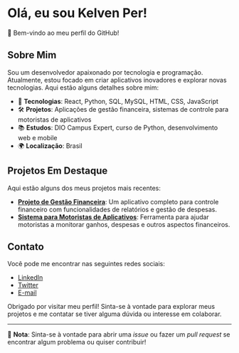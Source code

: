 # Olá, eu sou Kelven Per!

👋 Bem-vindo ao meu perfil do GitHub!

## Sobre Mim

Sou um desenvolvedor apaixonado por tecnologia e programação. Atualmente, estou focado em criar aplicativos inovadores e explorar novas tecnologias. Aqui estão alguns detalhes sobre mim:

- 🚀 **Tecnologias**: React, Python, SQL, MySQL, HTML, CSS, JavaScript
- 🛠 **Projetos**: Aplicações de gestão financeira, sistemas de controle para motoristas de aplicativos
- 📚 **Estudos**: DIO Campus Expert, curso de Python, desenvolvimento web e mobile
- 🌍 **Localização**: Brasil

## Projetos Em Destaque

Aqui estão alguns dos meus projetos mais recentes:

- **[Projeto de Gestão Financeira](link-para-o-projeto)**: Um aplicativo completo para controle financeiro com funcionalidades de relatórios e gestão de despesas.
- **[Sistema para Motoristas de Aplicativos](link-para-o-projeto)**: Ferramenta para ajudar motoristas a monitorar ganhos, despesas e outros aspectos financeiros.

## Contato

Você pode me encontrar nas seguintes redes sociais:

- [LinkedIn]([link-do-linkedin](https://www.linkedin.com/in/kelven-silva-83677414b/))
- [Twitter](link-do-twitter)
- [E-mail](mailto:kelvenpersilva@gmail.com)

Obrigado por visitar meu perfil! Sinta-se à vontade para explorar meus projetos e me contatar se tiver alguma dúvida ou interesse em colaborar.

---

📝 **Nota**: Sinta-se à vontade para abrir uma *issue* ou fazer um *pull request* se encontrar algum problema ou quiser contribuir!

